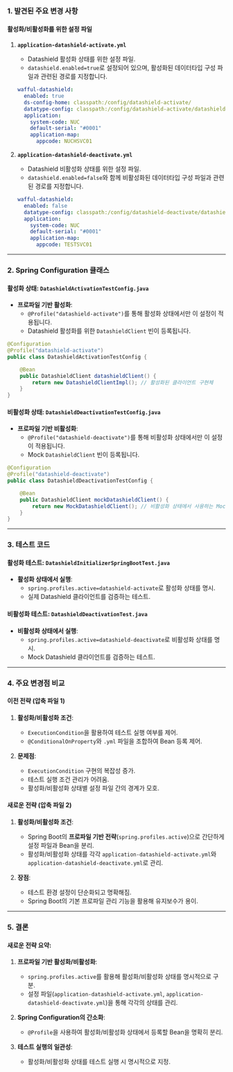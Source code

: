 ### 1. **발견된 주요 변경 사항**

#### 활성화/비활성화를 위한 설정 파일

1. **`application-datashield-activate.yml`**
   - Datashield 활성화 상태를 위한 설정 파일.
   - `datashield.enabled=true`로 설정되어 있으며, 활성화된 데이터타입 구성 파일과 관련된 경로를 지정합니다.

   ```yaml
   wafful-datashield:
     enabled: true
     ds-config-home: classpath:/config/datashield-activate/
     datatype-config: classpath:/config/datashield-activate/datashield-datatype.yml
     application:
       system-code: NUC
       default-serial: "#0001"
       application-map:
         appcode: NUCHSVC01
   ```

2. **`application-datashield-deactivate.yml`**
   - Datashield 비활성화 상태를 위한 설정 파일.
   - `datashield.enabled=false`와 함께 비활성화된 데이터타입 구성 파일과 관련된 경로를 지정합니다.

   ```yaml
   wafful-datashield:
     enabled: false
     datatype-config: classpath:/config/datashield-deactivate/datashield-datatype.yml
     application:
       system-code: NUC
       default-serial: "#0001"
       application-map:
         appcode: TESTSVC01
   ```

---

### 2. **Spring Configuration 클래스**

#### 활성화 상태: `DatashieldActivationTestConfig.java`

- **프로파일 기반 활성화**:
  - `@Profile("datashield-activate")`를 통해 활성화 상태에서만 이 설정이 적용됩니다.
  - Datashield 활성화를 위한 `DatashieldClient` 빈이 등록됩니다.

```java
@Configuration
@Profile("datashield-activate")
public class DatashieldActivationTestConfig {

    @Bean
    public DatashieldClient datashieldClient() {
        return new DatashieldClientImpl(); // 활성화된 클라이언트 구현체
    }
}
```

#### 비활성화 상태: `DatashieldDeactivationTestConfig.java`

- **프로파일 기반 비활성화**:
  - `@Profile("datashield-deactivate")`를 통해 비활성화 상태에서만 이 설정이 적용됩니다.
  - Mock `DatashieldClient` 빈이 등록됩니다.

```java
@Configuration
@Profile("datashield-deactivate")
public class DatashieldDeactivationTestConfig {

    @Bean
    public DatashieldClient mockDatashieldClient() {
        return new MockDatashieldClient(); // 비활성화 상태에서 사용하는 Mock 클라이언트
    }
}
```

---

### 3. **테스트 코드**

#### 활성화 테스트: `DatashieldInitializerSpringBootTest.java`

- **활성화 상태에서 실행**:
  - `spring.profiles.active=datashield-activate`로 활성화 상태를 명시.
  - 실제 Datashield 클라이언트를 검증하는 테스트.

#### 비활성화 테스트: `DatashieldDeactivationTest.java`

- **비활성화 상태에서 실행**:
  - `spring.profiles.active=datashield-deactivate`로 비활성화 상태를 명시.
  - Mock Datashield 클라이언트를 검증하는 테스트.

---

### 4. **주요 변경점 비교**

#### 이전 전략 (압축 파일 1)
1. **활성화/비활성화 조건**:
   - `ExecutionCondition`을 활용하여 테스트 실행 여부를 제어.
   - `@ConditionalOnProperty`와 `.yml` 파일을 조합하여 Bean 등록 제어.

2. **문제점**:
   - `ExecutionCondition` 구현의 복잡성 증가.
   - 테스트 실행 조건 관리가 어려움.
   - 활성화/비활성화 상태별 설정 파일 간의 경계가 모호.

#### 새로운 전략 (압축 파일 2)
1. **활성화/비활성화 조건**:
   - Spring Boot의 **프로파일 기반 전략**(`spring.profiles.active`)으로 간단하게 설정 파일과 Bean을 분리.
   - 활성화/비활성화 상태를 각각 `application-datashield-activate.yml`와 `application-datashield-deactivate.yml`로 관리.

2. **장점**:
   - 테스트 환경 설정이 단순화되고 명확해짐.
   - Spring Boot의 기본 프로파일 관리 기능을 활용해 유지보수가 용이.

---

### 5. **결론**

#### 새로운 전략 요약:
1. **프로파일 기반 활성화/비활성화**:
   - `spring.profiles.active`를 활용해 활성화/비활성화 상태를 명시적으로 구분.
   - 설정 파일(`application-datashield-activate.yml`, `application-datashield-deactivate.yml`)을 통해 각각의 상태를 관리.

2. **Spring Configuration의 간소화**:
   - `@Profile`을 사용하여 활성화/비활성화 상태에서 등록할 Bean을 명확히 분리.

3. **테스트 실행의 일관성**:
   - 활성화/비활성화 상태를 테스트 실행 시 명시적으로 지정.
